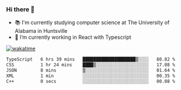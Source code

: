 ### Hi there 👋

- 📚 I'm currently studying computer science at The University of Alabama in Huntsville
- 🔭 I’m currently working in React with Typescript

[![wakatime](https://wakatime.com/badge/user/b5c44ac9-032b-4e67-a6d5-1044b80d90bd.svg)](https://wakatime.com/@b5c44ac9-032b-4e67-a6d5-1044b80d90bd)

<!--START_SECTION:waka-->

```txt
TypeScript   6 hrs 39 mins   ████████████████████▒░░░░   80.82 %
CSS          1 hr 24 mins    ████▒░░░░░░░░░░░░░░░░░░░░   17.08 %
JSON         8 mins          ▒░░░░░░░░░░░░░░░░░░░░░░░░   01.64 %
XML          1 min           ░░░░░░░░░░░░░░░░░░░░░░░░░   00.35 %
C++          0 secs          ░░░░░░░░░░░░░░░░░░░░░░░░░   00.08 %
```

<!--END_SECTION:waka-->

<!--
**salsajeries/salsajeries** is a ✨ _special_ ✨ repository because its `README.md` (this file) appears on your GitHub profile.

Here are some ideas to get you started:

- 🔭 I’m currently working on ...
- 🌱 I’m currently learning ...
- 👯 I’m looking to collaborate on ...
- 🤔 I’m looking for help with ...
- 💬 Ask me about ...
- 📫 How to reach me: ...
- 😄 Pronouns: ...
- ⚡ Fun fact: ...
-->
